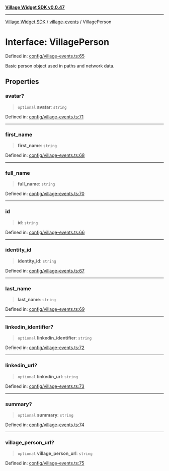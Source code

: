 [**Village Widget SDK v0.0.47**](../../README.md)

***

[Village Widget SDK](../../modules.md) / [village-events](../README.md) / VillagePerson

# Interface: VillagePerson

Defined in: [config/village-events.ts:65](https://github.com/VillageHQ/village-widget-sdk/blob/86cfd96e28460c83fceb46b43e5203c7ff1d1e74/config/village-events.ts#L65)

Basic person object used in paths and network data.

## Properties

### avatar?

> `optional` **avatar**: `string`

Defined in: [config/village-events.ts:71](https://github.com/VillageHQ/village-widget-sdk/blob/86cfd96e28460c83fceb46b43e5203c7ff1d1e74/config/village-events.ts#L71)

***

### first\_name

> **first\_name**: `string`

Defined in: [config/village-events.ts:68](https://github.com/VillageHQ/village-widget-sdk/blob/86cfd96e28460c83fceb46b43e5203c7ff1d1e74/config/village-events.ts#L68)

***

### full\_name

> **full\_name**: `string`

Defined in: [config/village-events.ts:70](https://github.com/VillageHQ/village-widget-sdk/blob/86cfd96e28460c83fceb46b43e5203c7ff1d1e74/config/village-events.ts#L70)

***

### id

> **id**: `string`

Defined in: [config/village-events.ts:66](https://github.com/VillageHQ/village-widget-sdk/blob/86cfd96e28460c83fceb46b43e5203c7ff1d1e74/config/village-events.ts#L66)

***

### identity\_id

> **identity\_id**: `string`

Defined in: [config/village-events.ts:67](https://github.com/VillageHQ/village-widget-sdk/blob/86cfd96e28460c83fceb46b43e5203c7ff1d1e74/config/village-events.ts#L67)

***

### last\_name

> **last\_name**: `string`

Defined in: [config/village-events.ts:69](https://github.com/VillageHQ/village-widget-sdk/blob/86cfd96e28460c83fceb46b43e5203c7ff1d1e74/config/village-events.ts#L69)

***

### linkedin\_identifier?

> `optional` **linkedin\_identifier**: `string`

Defined in: [config/village-events.ts:72](https://github.com/VillageHQ/village-widget-sdk/blob/86cfd96e28460c83fceb46b43e5203c7ff1d1e74/config/village-events.ts#L72)

***

### linkedin\_url?

> `optional` **linkedin\_url**: `string`

Defined in: [config/village-events.ts:73](https://github.com/VillageHQ/village-widget-sdk/blob/86cfd96e28460c83fceb46b43e5203c7ff1d1e74/config/village-events.ts#L73)

***

### summary?

> `optional` **summary**: `string`

Defined in: [config/village-events.ts:74](https://github.com/VillageHQ/village-widget-sdk/blob/86cfd96e28460c83fceb46b43e5203c7ff1d1e74/config/village-events.ts#L74)

***

### village\_person\_url?

> `optional` **village\_person\_url**: `string`

Defined in: [config/village-events.ts:75](https://github.com/VillageHQ/village-widget-sdk/blob/86cfd96e28460c83fceb46b43e5203c7ff1d1e74/config/village-events.ts#L75)
